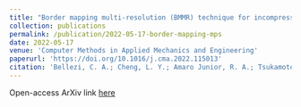 ```yaml
---
title: "Border mapping multi-resolution (BMMR) technique for incompressible projection-based particle methods"
collection: publications
permalink: /publication/2022-05-17-border-mapping-mps
date: 2022-05-17
venue: 'Computer Methods in Applied Mechanics and Engineering'
paperurl: 'https://doi.org/10.1016/j.cma.2022.115013'
citation: 'Bellezi, C. A.; Cheng, L. Y.; Amaro Junior, R. A.; Tsukamoto, M. M. (2022). &quot;Border mapping multi-resolution (BMMR) technique for incompressible projection-based particle methods.&quot; <i>Computer Methods in Applied Mechanics and Engineering</i>, 396'
---
```


Open-access ArXiv link <a href="/https://arxiv.org/abs/2205.08310" target="_blank">here</a>